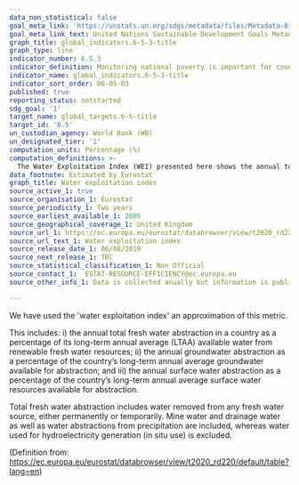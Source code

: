```yaml
---
data_non_statistical: false
goal_meta_link: 'https://unstats.un.org/sdgs/metadata/files/Metadata-01-02-01.pdf '
goal_meta_link_text: United Nations Sustainable Development Goals Metadata (PDF 98.2 KB)
graph_title: global_indicators.6-5-3-title
graph_type: line
indicator_number: 6.5.3
indicator_definition: Monitoring national poverty is important for country-specific development agendas. National poverty lines are used to make more accurate estimates of poverty consistent with the country’s specific economic and social circumstances, and are not intended for international comparisons of poverty rates.
indicator_name: global_indicators.6-5-3-title
indicator_sort_order: 06-05-03
published: true
reporting_status: notstarted
sdg_goal: '1'
target_name: global_targets.6-5-title
target_id: '6.5'
un_custodian_agency: World Bank (WB)
un_designated_tier: '1'
computation_units: Percentage (%)
computation_definitions: >-
  The Water Exploitation Index (WEI) presented here shows the annual total fresh water abstraction in a country as a percentage of its long term annual average available water from renewable fresh water resources. This includes water removed from any fresh water source, either permanently or temporarily, as well as mine and drainage water and water abstractions from precipitation. Water used for hydroelectricity generation (in situ use) is excluded.
data_footnote: Estimated by Eurostat
graph_title: Water exploitation index
source_active_1: true
source_organisation_1: Eurostat
source_periodicity_1: Two years
source_earliest_available_1: 2005
source_geographical_coverage_1: United Kingdom
source_url_1: https://ec.europa.eu/eurostat/databrowser/view/t2020_rd220/default/table?lang=en
source_url_text_1: Water exploitation index
source_release_date_1: 06/08/2019
source_next_release_1: TBC
source_statistical_classification_1: Non Official
source_contact_1:  ESTAT-RESOURCE-EFFICIENCY@ec.europa.eu
source_other_info_1: Data is collected anually but information is published every two years

---
```

We have used the 'water exploitation index' an approximation of this metric.

This includes: i) the annual total fresh water abstraction in a country as a percentage of its long-term annual average (LTAA) available water from renewable fresh water resources; ii) the annual groundwater abstraction as a percentage of the country’s long-term annual average groundwater available for abstraction; and iii) the annual surface water abstraction as a percentage of the country’s long-term annual average surface water resources available for abstraction.

Total fresh water abstraction includes water removed from any fresh water source, either permanently or temporarily. Mine water and drainage water as well as water abstractions from precipitation are included, whereas water used for hydroelectricity generation (in situ use) is excluded.

(Definition from: https://ec.europa.eu/eurostat/databrowser/view/t2020_rd220/default/table?lang=en)
